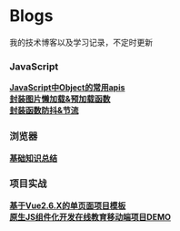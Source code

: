 # Blogs
我的技术博客以及学习记录，不定时更新
### JavaScript
**[JavaScript中Object的常用apis](https://github.com/sanjing14/Blog/issues/1)**  
**[封装图片懒加载&预加载函数](https://github.com/sanjing14/Blog/issues/3)**  
**[封装函数防抖&节流](https://github.com/sanjing14/Blog/issues/4)**
### 浏览器
**[基础知识总结](https://github.com/sanjing14/Blog/issues/2)**
### 项目实战
**[基于Vue2.6.X的单页面项目模板](https://github.com/sanjing14/vue-spa-template)**  
**[原生JS组件化开发在线教育移动端项目DEMO](https://github.com/sanjing14/js-compontents-modules)**
